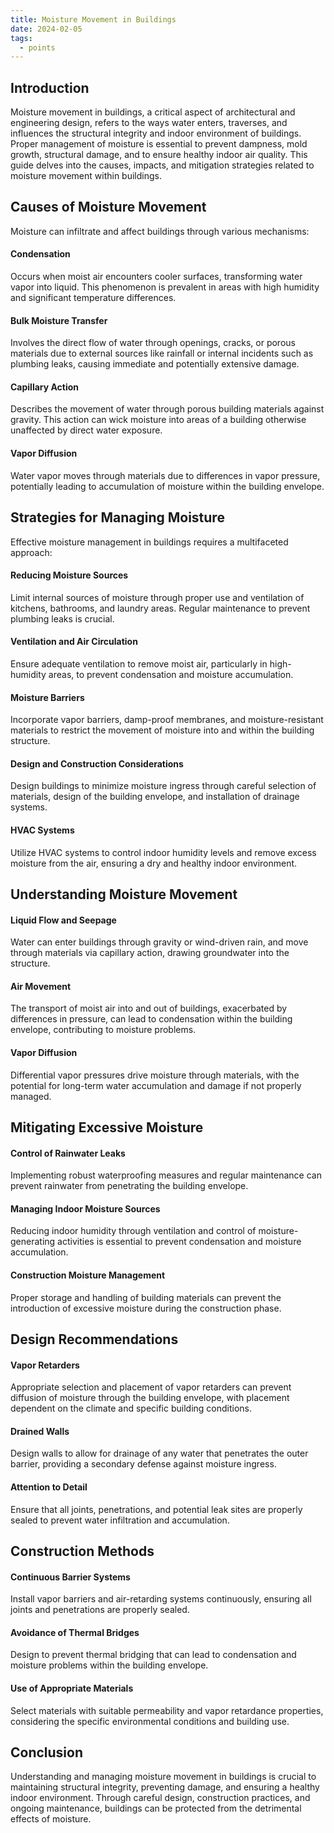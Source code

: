 ```yaml
---
title: Moisture Movement in Buildings
date: 2024-02-05
tags:
  - points
---
```

## Introduction

Moisture movement in buildings, a critical aspect of architectural and engineering design, refers to the ways water enters, traverses, and influences the structural integrity and indoor environment of buildings. Proper management of moisture is essential to prevent dampness, mold growth, structural damage, and to ensure healthy indoor air quality. This guide delves into the causes, impacts, and mitigation strategies related to moisture movement within buildings.

## Causes of Moisture Movement

Moisture can infiltrate and affect buildings through various mechanisms:
#### Condensation
Occurs when moist air encounters cooler surfaces, transforming water vapor into liquid. This phenomenon is prevalent in areas with high humidity and significant temperature differences.

#### Bulk Moisture Transfer
Involves the direct flow of water through openings, cracks, or porous materials due to external sources like rainfall or internal incidents such as plumbing leaks, causing immediate and potentially extensive damage.

#### Capillary Action
Describes the movement of water through porous building materials against gravity. This action can wick moisture into areas of a building otherwise unaffected by direct water exposure.

#### Vapor Diffusion
Water vapor moves through materials due to differences in vapor pressure, potentially leading to accumulation of moisture within the building envelope.

## Strategies for Managing Moisture

Effective moisture management in buildings requires a multifaceted approach:
#### Reducing Moisture Sources
Limit internal sources of moisture through proper use and ventilation of kitchens, bathrooms, and laundry areas. Regular maintenance to prevent plumbing leaks is crucial.

#### Ventilation and Air Circulation
Ensure adequate ventilation to remove moist air, particularly in high-humidity areas, to prevent condensation and moisture accumulation.

#### Moisture Barriers
Incorporate vapor barriers, damp-proof membranes, and moisture-resistant materials to restrict the movement of moisture into and within the building structure.

#### Design and Construction Considerations
Design buildings to minimize moisture ingress through careful selection of materials, design of the building envelope, and installation of drainage systems.

#### HVAC Systems
Utilize HVAC systems to control indoor humidity levels and remove excess moisture from the air, ensuring a dry and healthy indoor environment.

## Understanding Moisture Movement

#### Liquid Flow and Seepage
Water can enter buildings through gravity or wind-driven rain, and move through materials via capillary action, drawing groundwater into the structure.

#### Air Movement
The transport of moist air into and out of buildings, exacerbated by differences in pressure, can lead to condensation within the building envelope, contributing to moisture problems.

#### Vapor Diffusion
Differential vapor pressures drive moisture through materials, with the potential for long-term water accumulation and damage if not properly managed.

## Mitigating Excessive Moisture

#### Control of Rainwater Leaks
Implementing robust waterproofing measures and regular maintenance can prevent rainwater from penetrating the building envelope.

#### Managing Indoor Moisture Sources
Reducing indoor humidity through ventilation and control of moisture-generating activities is essential to prevent condensation and moisture accumulation.

#### Construction Moisture Management
Proper storage and handling of building materials can prevent the introduction of excessive moisture during the construction phase.

## Design Recommendations

#### Vapor Retarders
Appropriate selection and placement of vapor retarders can prevent diffusion of moisture through the building envelope, with placement dependent on the climate and specific building conditions.

#### Drained Walls
Design walls to allow for drainage of any water that penetrates the outer barrier, providing a secondary defense against moisture ingress.

#### Attention to Detail
Ensure that all joints, penetrations, and potential leak sites are properly sealed to prevent water infiltration and accumulation.

## Construction Methods

#### Continuous Barrier Systems
Install vapor barriers and air-retarding systems continuously, ensuring all joints and penetrations are properly sealed.

#### Avoidance of Thermal Bridges
Design to prevent thermal bridging that can lead to condensation and moisture problems within the building envelope.

#### Use of Appropriate Materials
Select materials with suitable permeability and vapor retardance properties, considering the specific environmental conditions and building use.

## Conclusion

Understanding and managing moisture movement in buildings is crucial to maintaining structural integrity, preventing damage, and ensuring a healthy indoor environment. Through careful design, construction practices, and ongoing maintenance, buildings can be protected from the detrimental effects of moisture.